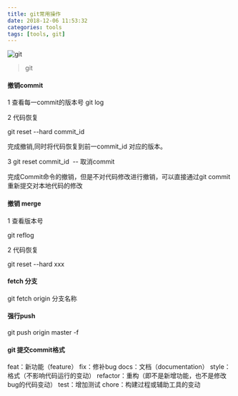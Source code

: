 ```yaml
---
title: git常用操作
date: 2018-12-06 11:53:32
categories: tools
tags: [tools, git]
---
```


![git](https://user-gold-cdn.xitu.io/2018/12/14/167aad6f6ad558c8?w=1177&h=507&f=png&s=131075)

> git

<!-- More -->

#### 撤销commit

1 查看每一commit的版本号  git log 

2 代码恢复

git reset --hard commit_id

完成撤销,同时将代码恢复到前一commit_id 对应的版本。

3 git reset commit_id  -- 取消commit

完成Commit命令的撤销，但是不对代码修改进行撤销，可以直接通过git commit 重新提交对本地代码的修改

#### 撤销 merge

1 查看版本号

git reflog

2 代码恢复

git reset --hard xxx

#### fetch 分支

git fetch origin 分支名称

#### 强行push

git push origin master -f


#### git 提交commit格式

feat：新功能（feature）
fix：修补bug
docs：文档（documentation）
style： 格式（不影响代码运行的变动）
refactor：重构（即不是新增功能，也不是修改bug的代码变动）
test：增加测试
chore：构建过程或辅助工具的变动